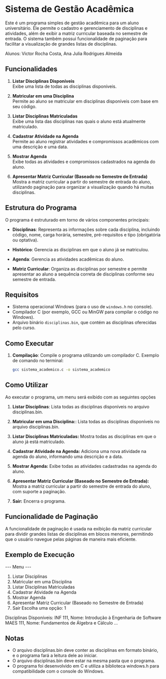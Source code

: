# Sistema de Gestão Acadêmica

Este é um programa simples de gestão acadêmica para um aluno universitário. Ele permite o cadastro e gerenciamento de disciplinas e atividades, além de exibir a matriz curricular baseada no semestre de entrada. O sistema também possui funcionalidade de paginação para facilitar a visualização de grandes listas de disciplinas.

Alunos:
    Victor Rocha Costa,
    Ana Julia Rodrigues Almeida

## Funcionalidades

1. **Listar Disciplinas Disponíveis**  
   Exibe uma lista de todas as disciplinas disponíveis.

2. **Matricular em uma Disciplina**  
   Permite ao aluno se matricular em disciplinas disponíveis com base em seu código.

3. **Listar Disciplinas Matriculadas**  
   Exibe uma lista das disciplinas nas quais o aluno está atualmente matriculado.

4. **Cadastrar Atividade na Agenda**  
   Permite ao aluno registrar atividades e compromissos acadêmicos com uma descrição e uma data.

5. **Mostrar Agenda**  
   Exibe todas as atividades e compromissos cadastrados na agenda do aluno.

6. **Apresentar Matriz Curricular (Baseado no Semestre de Entrada)**  
   Mostra a matriz curricular a partir do semestre de entrada do aluno, utilizando paginação para organizar a visualização quando há muitas disciplinas.

## Estrutura do Programa

O programa é estruturado em torno de vários componentes principais:

- **Disciplinas**: Representa as informações sobre cada disciplina, incluindo código, nome, carga horária, semestre, pré-requisitos e tipo (obrigatória ou optativa).
  
- **Histórico**: Gerencia as disciplinas em que o aluno já se matriculou.
  
- **Agenda**: Gerencia as atividades acadêmicas do aluno.
  
- **Matriz Curricular**: Organiza as disciplinas por semestre e permite apresentar ao aluno a sequência correta de disciplinas conforme seu semestre de entrada.

## Requisitos

- Sistema operacional Windows (para o uso de `windows.h` no console).
- Compilador C (por exemplo, GCC ou MinGW para compilar o código no Windows).
- Arquivo binário `disciplinas.bin`, que contém as disciplinas oferecidas pelo curso.

## Como Executar

1. **Compilação**: Compile o programa utilizando um compilador C. Exemplo de comando no terminal:

   ```bash
   gcc sistema_academico.c -o sistema_academico


## Como Utilizar

Ao executar o programa, um menu será exibido com as seguintes opções

1. **Listar Disciplinas**: 
   Lista todas as disciplinas disponíveis no arquivo disciplinas.bin.

2. **Matricular em uma Disciplina:**: 
   Lista todas as disciplinas disponíveis no arquivo disciplinas.bin.

3. **Listar Disciplinas Matriculadas:** 
   Mostra todas as disciplinas em que o aluno já está matriculado.

4. **Cadastrar Atividade na Agenda:** 
   Adiciona uma nova atividade na agenda do aluno, informando uma descrição e a data.

5. **Mostrar Agenda:** 
   Exibe todas as atividades cadastradas na agenda do aluno.

6. **Apresentar Matriz Curricular (Baseado no Semestre de Entrada):** 
   Mostra a matriz curricular a partir do semestre de entrada do aluno, com suporte a paginação.

7. **Sair:** Encerra o programa.

## Funcionalidade de Paginação

A funcionalidade de paginação é usada na exibição da matriz curricular para dividir grandes listas de disciplinas em blocos menores, permitindo que o usuário navegue pelas páginas de maneira mais eficiente.

## Exemplo de Execução

--- Menu ---
1. Listar Disciplinas
2. Matricular em uma Disciplina
3. Listar Disciplinas Matriculadas
4. Cadastrar Atividade na Agenda
5. Mostrar Agenda
6. Apresentar Matriz Curricular (Baseado no Semestre de Entrada)
0. Sair
Escolha uma opção: 1

Disciplinas Disponíveis:
INF 111, Nome: Introdução à Engenharia de Software
MAES 111, Nome: Fundamentos de Álgebra e Cálculo
...

## Notas

- O arquivo disciplinas.bin deve conter as disciplinas em formato binário, e o programa fará a leitura dele ao iniciar.
- O arquivo disciplinas.bin deve estar na mesma pasta que o programa.
- O programa foi desenvolvido em C e utiliza a biblioteca windows.h para compatibilidade com o console do Windows.
